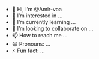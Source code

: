 - 👋 Hi, I’m @Amir-voa
- 👀 I’m interested in ...
- 🌱 I’m currently learning ...
- 💞️ I’m looking to collaborate on ...
- 📫 How to reach me ...
- 😄 Pronouns: ...
- ⚡ Fun fact: ...

<!---
Amir-voa/Amir-voa is a ✨ special ✨ repository because its `README.md` (this file) appears on your GitHub profile.
You can click the Preview link to take a look at your changes.
--->
